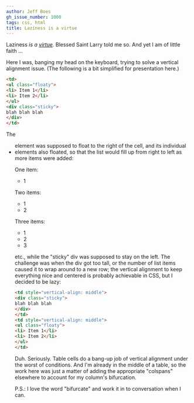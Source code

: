 ```yaml
---
author: Jeff Boes
gh_issue_number: 1000
tags: css, html
title: Laziness is a virtue
---
```




Laziness *is a [virtue](http://threevirtues.com/).* Blessed Saint Larry told me so. And yet I am of little faith ...

Here I was, banging my head on the keyboard, trying to solve a vertical alignment issue. (The following is a bit simplified for presentation here.)

```html
<td>
<ul class="floaty">
<li> Item 1</li>
<li> Item 2</li>
</ul>
<div class="sticky">
blah blah blah
</div>
</td>
```

The <ul> element was supposed to float to the right of the cell, and its individual <li> elements also floated, so that the list would fill up from right to left as more items were added:

One item:

- 1

Two items:

- 1
- 2

Three items:

- 1
- 2
- 3

etc., while the "sticky" div was supposed to stay on the left. The challenge was when the div got too tall, or the number of list items caused it to wrap around to a new row; the vertical alignment to keep everything nice and centered is probably achievable in CSS, but I decided to be lazy:

```html
<td style="vertical-align: middle">
<div class="sticky">
blah blah blah
</div>
</td>
<td style="vertical-align: middle">
<ul class="floaty">
<li> Item 1</li>
<li> Item 2</li>
</ul>
</td>
```

Duh. Seriously. Table cells do a bang-up job of vertical alignment under the worst of conditions. And I'm already in the middle of a table, so the work here was just a matter of adding the appropriate "colspans" elsewhere to account for my column's bifurcation.

P.S.: I love the word "bifurcate" and work it in to conversation when I can.



